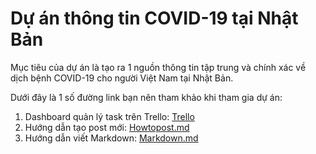# Dự án thông tin COVID-19 tại Nhật Bản

Mục tiêu của dự án là tạo ra 1 nguồn thông tin tập trung và chính xác về dịch bệnh COVID-19 cho người Việt Nam tại Nhật Bản.

Dưới đây là 1 số đường link bạn nên tham khảo khi tham gia dự án:

1. Dashboard quản lý task trên Trello: [Trello](https://trello.com/b/ZLdoryby/dashboard)
2. Hướng dẫn tạo post mới: [Howtopost.md](Howtopost.md)
3. Hướng dẫn viết Markdown: [Markdown.md](Markdown.md)